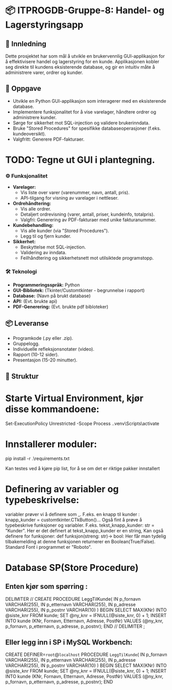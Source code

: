 # 📦 ITPROGDB-Gruppe-8: Handel- og Lagerstyringsapp

## 🚀 Innledning

Dette prosjektet har som mål å utvikle en brukervennlig GUI-applikasjon for å effektivisere handel og lagerstyring for en kunde. Applikasjonen kobler seg direkte til kundens eksisterende database, og gir en intuitiv måte å administrere varer, ordrer og kunder.

## 🎯 Oppgave

* Utvikle en Python GUI-applikasjon som interagerer med en eksisterende database.
* Implementere funksjonalitet for å vise varelager, håndtere ordrer og administrere kunder.
* Sørge for sikkerhet mot SQL-injection og validere brukerinndata.
* Bruke "Stored Procedures" for spesifikke databaseoperasjoner (f.eks. kundeoversikt).
* Valgfritt: Generere PDF-fakturaer.
# TODO: Tegne ut GUI i plantegning.
### ⚙️ Funksjonalitet

* **Varelager:**
    * Vis liste over varer (varenummer, navn, antall, pris).
    * API-tilgang for visning av varelager i nettleser.
* **Ordrehåndtering:**
    * Vis alle ordrer.
    * Detaljert ordrevisning (varer, antall, priser, kundeinfo, totalpris).
    * Valgfri: Generering av PDF-fakturaer med unike fakturanummer.
* **Kundebehandling:**
    * Vis alle kunder (via "Stored Procedures").
    * Legg til og fjern kunder.
* **Sikkerhet:**
    * Beskyttelse mot SQL-injection.
    * Validering av inndata.
    * Feilhåndtering og sikkerhetsnett mot utilsiktede programstopp.

### 🛠️ Teknologi

* **Programmeringsspråk:** Python
* **GUI-Bibliotek:** (Tkinter/Customtkinter - begrunnelse i rapport)
* **Database:** (Navn på brukt database)
* **API:** (Evt. brukte api)
* **PDF-Generering:** (Evt. brukte pdf bibloteker)

## 📦 Leveranse

* Programkode (.py eller .zip).
* Gruppelogg.
* Individuelle refleksjonsnotater (video).
* Rapport (10-12 sider).
* Presentasjon (15-20 minutter).

## 📂 Struktur

# Starte Virtual Environment, kjør disse kommandoene: 
Set-ExecutionPolicy Unrestricted -Scope Process
.\.venv\Scripts\activate

# Innstallerer moduler:
pip install -r .\requirements.txt

Kan testes ved å kjøre pip list, for å se om det er riktige pakker innstallert

# Definering av variabler og typebeskrivelse:
variabler prøver vi å definere som <hva>_<navn>. F.eks. en knapp til kunder : knapp_kunder = customtkinter.CTkButton()...
Også fint å prøve å typebeskrive funksjoner og variabler. F.eks. tekst_knapp_kunder: str = "Kunder". Her er det definert at tekst_knapp_kunder er en string, Kan også definere for funksjoner: def funksjon(streng: str)-> bool: Her får man tydelig tilbakemelding at denne funksjonen returnerer en Boolean(True/False). 
Standard Font i programmet er "Roboto".

# Database SP(Store Procedure)
## Enten kjør som spørring :
DELIMITER //
CREATE PROCEDURE LeggTilKunde(
    IN p_fornavn VARCHAR(255),
    IN p_etternavn VARCHAR(255),
    IN p_adresse VARCHAR(255),
    IN p_postnr VARCHAR(10)
)
BEGIN
    SELECT MAX(KNr) INTO @siste_knr FROM kunde;
    SET @ny_knr = IFNULL(@siste_knr, 0) + 1;
    INSERT INTO kunde (KNr, Fornavn, Etternavn, Adresse, PostNr) VALUES (@ny_knr, p_fornavn, p_etternavn, p_adresse, p_postnr);
END //
DELIMITER ;
## Eller legg inn i SP i MySQL Workbench:
CREATE DEFINER=`root`@`localhost` PROCEDURE `LeggTilKunde`(
    IN p_fornavn VARCHAR(255),
    IN p_etternavn VARCHAR(255),
    IN p_adresse VARCHAR(255),
    IN p_postnr VARCHAR(10)
)
BEGIN
    SELECT MAX(KNr) INTO @siste_knr FROM kunde;
    SET @ny_knr = IFNULL(@siste_knr, 0) + 1;
    INSERT INTO kunde (KNr, Fornavn, Etternavn, Adresse, PostNr) VALUES (@ny_knr, p_fornavn, p_etternavn, p_adresse, p_postnr);
END
